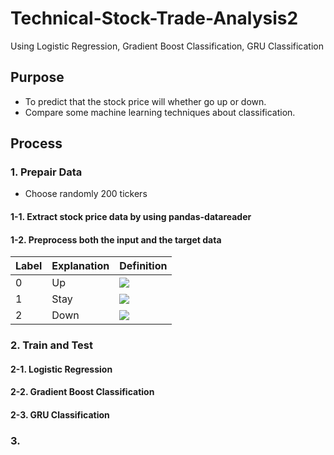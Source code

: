 # Technical-Stock-Trade-Analysis2
Using Logistic Regression, Gradient Boost Classification, GRU Classification

## Purpose
* To predict that the stock price will whether go up or down.
* Compare some machine learning techniques about classification.

## Process

### 1. Prepair Data

* Choose randomly 200 tickers

#### 1-1. Extract stock price data by using pandas-datareader

#### 1-2. Preprocess both the input and the target data

| Label |Explanation| Definition |
---|---|---
| 0 |Up|   <img src="https://latex.codecogs.com/gif.latex?\frac{p_{t&plus;30}}{p_t}&space;\geq&space;5%" /> |
| 1 |Stay| <img src="https://latex.codecogs.com/gif.latex?-5%&space;\leq&space;\frac{p_{t&plus;30}}{p_t}&space;\leq&space;5%" /> |
| 2 |Down| <img src="\frac{p_{t+30}}{p_t} \leq -5%" /> |

### 2. Train and Test

#### 2-1. Logistic Regression

#### 2-2. Gradient Boost Classification

#### 2-3. GRU Classification

### 3. 
